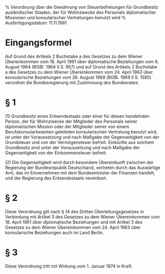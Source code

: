 % Verordnung über die Gewährung von Steuerbefreiungen für Grundbesitz ausländischer Staaten, der für Wohnzwecke des Personals diplomatischer Missionen und konsularischer Vertretungen benutzt wird
% Ausfertigungsdatum: 11.11.1981
 
# Eingangsformel

Auf Grund des Artikels 2 Buchstabe a des Gesetzes zu dem Wiener Übereinkommen vom 18. April 1961 über diplomatische Beziehungen vom 6. August 1964 (BGBl. 1964 II S. 957) und auf Grund des Artikels 2 Buchstabe a des Gesetzes zu dem Wiener Übereinkommen vom 24. April 1963 über konsularische Beziehungen vom 26. August 1969 (BGBl. 1969 II S. 1585) verordnet die Bundesregierung mit Zustimmung des Bundesrates:

# § 1

(1) Grundbesitz eines Entsendestaats oder einer für diesen handelnden Person, der für Wohnzwecke der Mitglieder des Personals seiner diplomatischen Mission oder der Mitglieder seiner von einem Berufskonsularbeamten geleiteten konsularischen Vertretung benutzt wird, ist unter der Voraussetzung und nach Maßgabe der Gegenseitigkeit von der Grundsteuer und von der Vermögensteuer befreit. Einkünfte aus solchem Grundbesitz sind unter der Voraussetzung und nach Maßgabe der Gegenseitigkeit von der Einkommensteuer befreit.

(2) Die Gegenseitigkeit wird durch besondere Übereinkunft zwischen der Regierung der Bundesrepublik Deutschland, vertreten durch das Auswärtige Amt, das im Einvernehmen mit dem Bundesminister der Finanzen handelt, und der Regierung des Entsendestaats vereinbart.

# § 2

Diese Verordnung gilt nach § 14 des Dritten Überleitungsgesetzes in Verbindung mit Artikel 3 des Gesetzes zu dem Wiener Übereinkommen vom 18. April 1961 über diplomatische Beziehungen und mit Artikel 3 des Gesetzes zu dem Wiener Übereinkommen vom 24. April 1963 über konsularische Beziehungen auch im Land Berlin.

# § 3

Diese Verordnung tritt mit Wirkung vom 1. Januar 1974 in Kraft.
